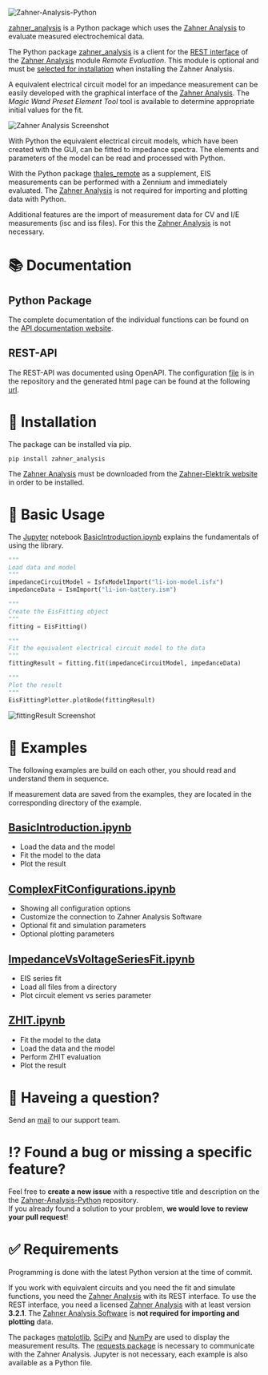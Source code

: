 ![Zahner-Analysis-Python](https://doc.zahner.de/github_resources/zahner_analysis.png)

[zahner_analysis](zahner_analysis) is a Python package which uses the [Zahner Analysis](https://zahner.de/products-details/software/Zahner-Analysis) to evaluate measured electrochemical data.

The Python package [zahner_analysis](zahner_analysis) is a client for the [REST interface](https://en.wikipedia.org/wiki/Representational_state_transfer) of the [Zahner Analysis](https://zahner.de/products-details/software/Zahner-Analysis) module *Remote Evaluation*. This module is optional and must be [selected for installation](https://doc.zahner.de/zahner_analysis/analysis_connection.html#basic-informations) when installing the Zahner Analysis.

A equivalent electrical circuit model for an impedance measurement can be easily developed with the graphical interface of the [Zahner Analysis](https://zahner.de/products-details/software/Zahner-Analysis). The *Magic Wand Preset Element Tool* tool is available to determine appropriate initial values for the fit.

![Zahner Analysis Screenshot](https://doc.zahner.de/github_resources/AnalysisScreenshot.png)

With Python the equivalent electrical circuit models, which have been created with the GUI, can be fitted to impedance spectra.
The elements and parameters of the model can be read and processed with Python.

With the Python package [thales_remote](https://github.com/Zahner-elektrik/Thales-Remote-Python) as a supplement, EIS measurements can be performed with a Zennium and immediately evaluated. The [Zahner Analysis](https://zahner.de/products-details/software/Zahner-Analysis) is not required for importing and plotting data with Python.

Additional features are the import of measurement data for CV and I/E measurements (isc and iss files). For this the [Zahner Analysis](https://zahner.de/products-details/software/Zahner-Analysis) is not necessary.

# 📚 Documentation

## Python Package

The complete documentation of the individual functions can be found on the [API documentation website](https://doc.zahner.de/zahner_analysis/).

## REST-API

The REST-API was documented using OpenAPI. The configuration [file](openapi.yaml) is in the repository and the generated html page can be found at the following [url](https://doc.zahner.de/zahner_analysis/analysis_remote.html).

# 🔧 Installation

The package can be installed via pip.

```text
pip install zahner_analysis
```

The [Zahner Analysis](https://zahner.de/products-details/software/Zahner-Analysis) must be downloaded from the [Zahner-Elektrik website](https://zahner.de/products-details/software/Zahner-Analysis) in order to be installed.

# 🔨 Basic Usage

The [Jupyter](https://jupyter.org/) notebook [BasicIntroduction.ipynb](Examples/BasicIntroduction/BasicIntroduction.ipynb) explains the fundamentals of using the library.

```python
"""
Load data and model
"""
impedanceCircuitModel = IsfxModelImport("li-ion-model.isfx")
impedanceData = IsmImport("li-ion-battery.ism")

"""
Create the EisFitting object
"""
fitting = EisFitting()

"""
Fit the equivalent electrical circuit model to the data
"""
fittingResult = fitting.fit(impedanceCircuitModel, impedanceData)

"""
Plot the result
"""
EisFittingPlotter.plotBode(fittingResult)
```

![fittingResult Screenshot](https://doc.zahner.de/github_resources/bode_fitted.png)

# 📖 Examples

The following examples are build on each other, you should read and understand them in sequence.

If measurement data are saved from the examples, they are located in the corresponding directory of the example.

## [BasicIntroduction.ipynb](https://github.com/Zahner-elektrik/Zahner-Analysis-Python/blob/main/Examples/BasicIntroduction/BasicIntroduction.ipynb)

* Load the data and the model
* Fit the model to the data
* Plot the result

## [ComplexFitConfigurations.ipynb](https://github.com/Zahner-elektrik/Zahner-Analysis-Python/blob/main/Examples/ComplexFitConfigurations/ComplexFitConfigurations.ipynb)

* Showing all configuration options
* Customize the connection to Zahner Analysis Software
* Optional fit and simulation parameters
* Optional plotting parameters

## [ImpedanceVsVoltageSeriesFit.ipynb](https://github.com/Zahner-elektrik/Zahner-Analysis-Python/blob/main/Examples/ImpedanceVsVoltageSeriesFit/ImpedanceVsVoltageSeriesFit.ipynb)

* EIS series fit
* Load all files from a directory
* Plot circuit element vs series parameter

## [ZHIT.ipynb](https://github.com/Zahner-elektrik/Zahner-Analysis-Python/blob/main/Examples/ZHIT/ZHIT.ipynb)

* Fit the model to the data
* Load the data and the model
* Perform ZHIT evaluation
* Plot the result

# 📧 Haveing a question?

Send an [mail](mailto:support@zahner.de?subject=Zahner-Analysis-Python%20Question&body=Your%20Message) to our support team.

# ⁉️ Found a bug or missing a specific feature?

Feel free to **create a new issue** with a respective title and description on the the [Zahner-Analysis-Python](https://github.com/Zahner-elektrik/Zahner-Analysis-Python/issues) repository.  
If you already found a solution to your problem, **we would love to review your pull request**!

# ✅ Requirements

Programming is done with the latest Python version at the time of commit.

If you work with equivalent circuits and you need the fit and simulate functions, you need the [Zahner Analysis](https://zahner.de/products-details/software/Zahner-Analysis) with its REST interface. To use the REST interface, you need a licensed [Zahner Analysis](https://zahner.de/products-details/software/Zahner-Analysis) with at least version **3.2.1**. The [Zahner Analysis Software](https://zahner.de/products-details/software/Zahner-Analysis) is **not required for importing and plotting** data.

The packages [matplotlib](https://matplotlib.org/), [SciPy](https://scipy.org/) and [NumPy](https://numpy.org/) are used to display the measurement results. The [requests package](https://pypi.org/project/requests/) is necessary to communicate with the Zahner Analysis. Jupyter is not necessary, each example is also available as a Python file.
